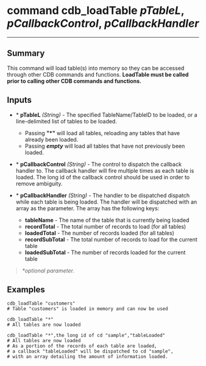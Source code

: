 # command cdb_loadTable *pTableL*, *pCallbackControl*, *pCallbackHandler*
---

## Summary
This command will load table(s) into memory so they can be accessed through other CDB commands and functions. **LoadTable must be called prior to calling other CDB commands and functions.**

## Inputs
* \* **pTableL** *(String)* - The specified TableName/TableID to be loaded, or a line-delimited list of tables to be loaded.
    * Passing **"\*"** will load all tables, reloading any tables that have already been loaded.
    * Passing **_empty_** will load all tables that have not previously been loaded.

* \* **pCallbackControl** *(String)* - The control to dispatch the callback handler to. The callback handler will fire multiple times as each table is loaded. The long id of the callback control should be used in order to remove ambiguity.

* \* **pCallbackHandler** *(String)* - The handler to be dispatched dispatch while each table is being loaded. The handler will be dispatched with an array as the parameter. The array has the following keys:
    * **tableName** - The name of the table that is currently being loaded
    * **recordTotal** - The total number of records to load (for all tables)
    * **loadedTotal** - The number of records loaded (for all tables)
    * **recordSubTotal** - The total number of records to load for the current table
    * **loadedSubTotal** - The number of records loaded for the current table
    
> _*optional parameter._

## Examples
```livecodeserver
cdb_loadTable "customers"
# Table "customers" is loaded in memory and can now be used 
``` 
```livecodeserver
cdb_loadTable "*"
# All tables are now loaded
```
```livecodeserver
cdb_loadTable "*",the long id of cd "sample","tableLoaded"
# All tables are now loaded
# As a portion of the records of each table are loaded,
# a callback "tableLoaded" will be dispatched to cd "sample",
# with an array detailing the amount of information loaded.
``` 